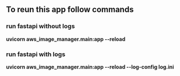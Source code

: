 ## To reun this app  follow commands

### run fastapi without logs <br />
**uvicorn aws_image_manager.main:app --reload** <br />

### run fastapi with logs
**uvicorn aws_image_manager.main:app --reload --log-config log.ini** <br />